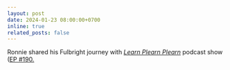 ```yaml
---
layout: post
date: 2024-01-23 08:00:00+0700
inline: true
related_posts: false
---
```


Ronnie shared his Fulbright journey with <a href="https://www.facebook.com/learnplernplern"><em>Learn Plearn Plearn</em></a> podcast show (<a href="https://open.spotify.com/episode/5iJYhIJBjMwboy3JaC0Rp3?si=9H8uak7gT1mpLs1qWa603g">EP #190.
